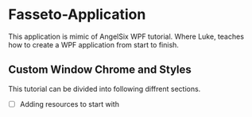 # Fasseto-Application

This application is mimic of AngelSix WPF tutorial. Where Luke, teaches how to create a WPF application from start to finish.

## Custom Window Chrome and Styles

This tutorial can be divided into following diffrent sections.

- [ ] Adding resources to start with

